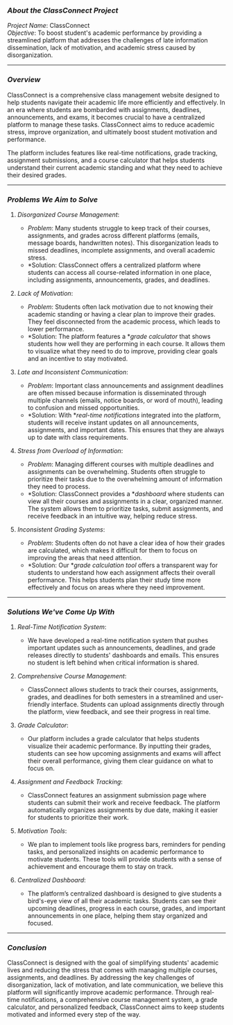 ### *About the ClassConnect Project*

*Project Name*: ClassConnect  
*Objective*: To boost student's academic performance by providing a streamlined platform that addresses the challenges of late information dissemination, lack of motivation, and academic stress caused by disorganization.

---

### *Overview*

ClassConnect is a comprehensive class management website designed to help students navigate their academic life more efficiently and effectively. In an era where students are bombarded with assignments, deadlines, announcements, and exams, it becomes crucial to have a centralized platform to manage these tasks. ClassConnect aims to reduce academic stress, improve organization, and ultimately boost student motivation and performance.

The platform includes features like real-time notifications, grade tracking, assignment submissions, and a course calculator that helps students understand their current academic standing and what they need to achieve their desired grades.

---

### *Problems We Aim to Solve*

1. *Disorganized Course Management*:
   - *Problem*: Many students struggle to keep track of their courses, assignments, and grades across different platforms (emails, message boards, handwritten notes). This disorganization leads to missed deadlines, incomplete assignments, and overall academic stress.
   - *Solution: ClassConnect offers a centralized platform where students can access all course-related information in one place, including assignments, announcements, grades, and deadlines.

2. *Lack of Motivation*:
   - *Problem*: Students often lack motivation due to not knowing their academic standing or having a clear plan to improve their grades. They feel disconnected from the academic process, which leads to lower performance.
   - *Solution: The platform features a **grade calculator* that shows students how well they are performing in each course. It allows them to visualize what they need to do to improve, providing clear goals and an incentive to stay motivated.

3. *Late and Inconsistent Communication*:
   - *Problem*: Important class announcements and assignment deadlines are often missed because information is disseminated through multiple channels (emails, notice boards, or word of mouth), leading to confusion and missed opportunities.
   - *Solution: With **real-time notifications* integrated into the platform, students will receive instant updates on all announcements, assignments, and important dates. This ensures that they are always up to date with class requirements.

4. *Stress from Overload of Information*:
   - *Problem*: Managing different courses with multiple deadlines and assignments can be overwhelming. Students often struggle to prioritize their tasks due to the overwhelming amount of information they need to process.
   - *Solution: ClassConnect provides a **dashboard* where students can view all their courses and assignments in a clear, organized manner. The system allows them to prioritize tasks, submit assignments, and receive feedback in an intuitive way, helping reduce stress.

5. *Inconsistent Grading Systems*:
   - *Problem*: Students often do not have a clear idea of how their grades are calculated, which makes it difficult for them to focus on improving the areas that need attention.
   - *Solution: Our **grade calculation tool* offers a transparent way for students to understand how each assignment affects their overall performance. This helps students plan their study time more effectively and focus on areas where they need improvement.

---

### *Solutions We've Come Up With*

1. *Real-Time Notification System*:
   - We have developed a real-time notification system that pushes important updates such as announcements, deadlines, and grade releases directly to students' dashboards and emails. This ensures no student is left behind when critical information is shared.

2. *Comprehensive Course Management*:
   - ClassConnect allows students to track their courses, assignments, grades, and deadlines for both semesters in a streamlined and user-friendly interface. Students can upload assignments directly through the platform, view feedback, and see their progress in real time.

3. *Grade Calculator*:
   - Our platform includes a grade calculator that helps students visualize their academic performance. By inputting their grades, students can see how upcoming assignments and exams will affect their overall performance, giving them clear guidance on what to focus on.

4. *Assignment and Feedback Tracking*:
   - ClassConnect features an assignment submission page where students can submit their work and receive feedback. The platform automatically organizes assignments by due date, making it easier for students to prioritize their work.

5. *Motivation Tools*:
   - We plan to implement tools like progress bars, reminders for pending tasks, and personalized insights on academic performance to motivate students. These tools will provide students with a sense of achievement and encourage them to stay on track.

6. *Centralized Dashboard*:
   - The platform’s centralized dashboard is designed to give students a bird's-eye view of all their academic tasks. Students can see their upcoming deadlines, progress in each course, grades, and important announcements in one place, helping them stay organized and focused.

---

### *Conclusion*

ClassConnect is designed with the goal of simplifying students' academic lives and reducing the stress that comes with managing multiple courses, assignments, and deadlines. By addressing the key challenges of disorganization, lack of motivation, and late communication, we believe this platform will significantly improve academic performance. Through real-time notifications, a comprehensive course management system, a grade calculator, and personalized feedback, ClassConnect aims to keep students motivated and informed every step of the way.